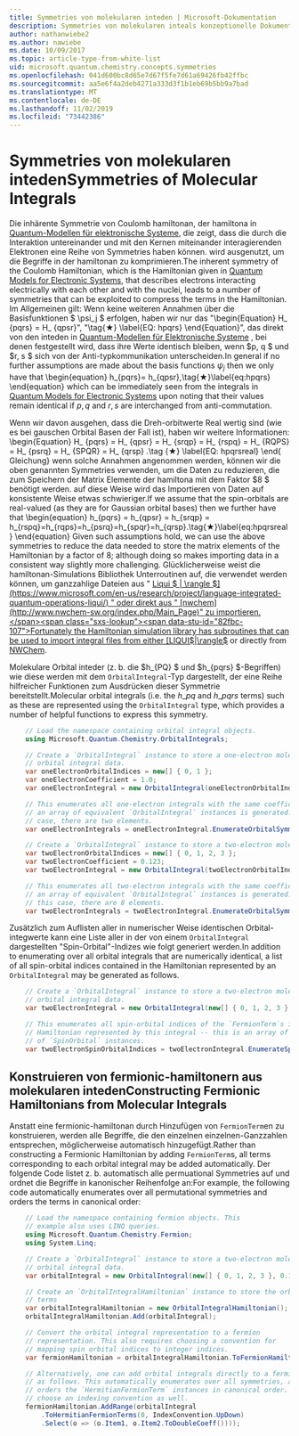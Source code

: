 ```yaml
---
title: Symmetries von molekularen inteden | Microsoft-Dokumentation
description: Symmetries von molekularen inteals konzeptionelle Dokumente
author: nathanwiebe2
ms.author: nawiebe
ms.date: 10/09/2017
ms.topic: article-type-from-white-list
uid: microsoft.quantum.chemistry.concepts.symmetries
ms.openlocfilehash: 041d600bc8d65e7d67f5fe7d61a69426fb42ffbc
ms.sourcegitcommit: aa5e6f4a2deb4271a333d3f1b1eb69b5bb9a7bad
ms.translationtype: MT
ms.contentlocale: de-DE
ms.lasthandoff: 11/02/2019
ms.locfileid: "73442386"
---
```

# <a name="symmetries-of-molecular-integrals"></a><span data-ttu-id="82fbc-103">Symmetries von molekularen inteden</span><span class="sxs-lookup"><span data-stu-id="82fbc-103">Symmetries of Molecular Integrals</span></span>

<span data-ttu-id="82fbc-104">Die inhärente Symmetrie von Coulomb hamiltonan, der hamiltona in [Quantum-Modellen für elektronische Systeme](xref:microsoft.quantum.chemistry.concepts.quantummodels), die zeigt, dass die durch die Interaktion untereinander und mit den Kernen miteinander interagierenden Elektronen eine Reihe von Symmetries haben können. wird ausgenutzt, um die Begriffe in der hamiltonan zu komprimieren.</span><span class="sxs-lookup"><span data-stu-id="82fbc-104">The inherent symmetry of the Coulomb Hamiltonian, which is the Hamiltonian given in [Quantum Models for Electronic Systems](xref:microsoft.quantum.chemistry.concepts.quantummodels), that describes electrons interacting electrically with each other and with the nuclei, leads to a number of symmetries that can be exploited to compress the terms in the Hamiltonian.</span></span>
<span data-ttu-id="82fbc-105">Im Allgemeinen gilt: Wenn keine weiteren Annahmen über die Basisfunktionen $ \psi_j $ erfolgen, haben wir nur das "\begin{Equation} H_ {pqrs} = H_ {qpsr}", "\tag{★} \label{EQ: hpqrs} \end{Equation}", das direkt von den inteden in [Quantum-Modellen für Elektronische Systeme](xref:microsoft.quantum.chemistry.concepts.quantummodels) , bei denen festgestellt wird, dass ihre Werte identisch bleiben, wenn $p, q $ und $r, s $ sich von der Anti-typkommunikation unterscheiden.</span><span class="sxs-lookup"><span data-stu-id="82fbc-105">In general if no further assumptions are made about the basis functions $\psi_j$ then we only have that \begin{equation} h_{pqrs}= h_{qpsr},\tag{★}\label{eq:hpqrs} \end{equation} which can be immediately seen from the integrals in [Quantum Models for Electronic Systems](xref:microsoft.quantum.chemistry.concepts.quantummodels) upon noting that their values remain identical if $p,q$ and $r,s$ are interchanged from anti-commutation.</span></span>

<span data-ttu-id="82fbc-106">Wenn wir davon ausgehen, dass die Dreh-orbitwerte Real wertig sind (wie es bei gauschen Orbital Basen der Fall ist), haben wir weitere Informationen: \begin{Equation} H_ {pqrs} = H_ {qpsr} = H_ {srqp} = H_ {rspq} = H_ {RQPS} = H_ {psrq} = H_ {SPQR} = H_ {qrsp} .\tag {★} \label{EQ: hpqrsreal} \end{ Gleichung} wenn solche Annahmen angenommen werden, können wir die oben genannten Symmetries verwenden, um die Daten zu reduzieren, die zum Speichern der Matrix Elemente der hamiltona mit dem Faktor $8 $ benötigt werden. auf diese Weise wird das Importieren von Daten auf konsistente Weise etwas schwieriger.</span><span class="sxs-lookup"><span data-stu-id="82fbc-106">If we assume that the spin-orbitals are real-valued (as they are for Gaussian orbital bases) then we further have that \begin{equation} h_{pqrs} = h_{qpsr} = h_{srqp} = h_{rspq}=h_{rqps}=h_{psrq}=h_{spqr}=h_{qrsp}.\tag{★}\label{eq:hpqrsreal} \end{equation} Given such assumptions hold, we can use the above symmetries to reduce the data needed to store the matrix elements of the Hamiltonian by a factor of $8$; although doing so makes importing data in a consistent way slightly more challenging.</span></span>
<span data-ttu-id="82fbc-107">Glücklicherweise weist die hamiltonan-Simulations Bibliothek Unterroutinen auf, die verwendet werden können, um ganzzahlige Dateien aus " [Liqui $ | \rangle $](https://www.microsoft.com/en-us/research/project/language-integrated-quantum-operations-liqui/) " oder direkt aus " [nwchem](http://www.nwchem-sw.org/index.php/Main_Page)" zu importieren.</span><span class="sxs-lookup"><span data-stu-id="82fbc-107">Fortunately the Hamiltonian simulation library has subroutines that can be used to import integral files from either [LIQUI$|\rangle$](https://www.microsoft.com/en-us/research/project/language-integrated-quantum-operations-liqui/) or directly from [NWChem](http://www.nwchem-sw.org/index.php/Main_Page).</span></span>

<span data-ttu-id="82fbc-108">Molekulare Orbital inteder (z. b. die $h\_{PQ} $ und $h\_{pqrs} $-Begriffen) wie diese werden mit dem `OrbitalIntegral`-Typ dargestellt, der eine Reihe hilfreicher Funktionen zum Ausdrücken dieser Symmetrie bereitstellt.</span><span class="sxs-lookup"><span data-stu-id="82fbc-108">Molecular orbital integrals (i.e. the $h\_{pq}$ and $h\_{pqrs}$ terms) such as these are represented using the `OrbitalIntegral` type, which provides a number of helpful functions to express this symmetry.</span></span>
```csharp
    // Load the namespace containing orbital integral objects.
    using Microsoft.Quantum.Chemistry.OrbitalIntegrals;

    // Create a `OrbitalIntegral` instance to store a one-electron molecular 
    // orbital integral data.
    var oneElectronOrbitalIndices = new[] { 0, 1 };
    var oneElectronCoefficient = 1.0;
    var oneElectronIntegral = new OrbitalIntegral(oneElectronOrbitalIndices, oneElectronCoefficient);

    // This enumerates all one-electron integrals with the same coefficient --
    // an array of equivalent `OrbitalIntegral` instances is generated. In this
    // case, there are two elements.
    var oneElectronIntegrals = oneElectronIntegral.EnumerateOrbitalSymmetries();

    // Create a `OrbitalIntegral` instance to store a two-electron molecular orbital integral data.
    var twoElectronOrbitalIndices = new[] { 0, 1, 2, 3 };
    var twoElectronCoefficient = 0.123;
    var twoElectronIntegral = new OrbitalIntegral(twoElectronOrbitalIndices, twoElectronCoefficient);

    // This enumerates all two-electron integrals with the same coefficient -- 
    // an array of equivalent `OrbitalIntegral` instances is generated. In 
    // this case, there are 8 elements.
    var twoElectronIntegrals = twoElectronIntegral.EnumerateOrbitalSymmetries();
```

<span data-ttu-id="82fbc-109">Zusätzlich zum Auflisten aller in numerischer Weise identischen Orbital-integwerte kann eine Liste aller in der von einem `OrbitalIntegral` dargestellten "Spin-Orbital"-Indizes wie folgt generiert werden.</span><span class="sxs-lookup"><span data-stu-id="82fbc-109">In addition to enumerating over all orbital integrals that are numerically identical, a list of all spin-orbital indices contained in the Hamiltonian represented by an `OrbitalIntegral` may be generated as follows.</span></span>
```csharp
    // Create a `OrbitalIntegral` instance to store a two-electron molecular
    // orbital integral data.
    var twoElectronIntegral = new OrbitalIntegral(new[] { 0, 1, 2, 3 }, 0.123);

    // This enumerates all spin-orbital indices of the `FermionTerm`s in the 
    // Hamiltonian represented by this integral -- this is an array of array 
    // of `SpinOrbital` instances.
    var twoElectronSpinOrbitalIndices = twoElectronIntegral.EnumerateSpinOrbitals();
```
## <a name="constructing-fermionic-hamiltonians-from-molecular-integrals"></a><span data-ttu-id="82fbc-110">Konstruieren von fermionic-hamiltonern aus molekularen inteden</span><span class="sxs-lookup"><span data-stu-id="82fbc-110">Constructing Fermionic Hamiltonians from Molecular Integrals</span></span>

<span data-ttu-id="82fbc-111">Anstatt eine fermionic-hamiltonan durch Hinzufügen von `FermionTerm`en zu konstruieren, werden alle Begriffe, die den einzelnen einzelnen-Ganzzahlen entsprechen, möglicherweise automatisch hinzugefügt.</span><span class="sxs-lookup"><span data-stu-id="82fbc-111">Rather than constructing a Fermionic Hamiltonian by adding `FermionTerm`s, all terms corresponding to each orbital integral may be added automatically.</span></span>
<span data-ttu-id="82fbc-112">Der folgende Code listet z. b. automatisch alle permuational Symmetries auf und ordnet die Begriffe in kanonischer Reihenfolge an:</span><span class="sxs-lookup"><span data-stu-id="82fbc-112">For example, the following code automatically enumerates over all permutational symmetries and orders the terms in canonical order:</span></span> 
```csharp
    // Load the namespace containing fermion objects. This
    // example also uses LINQ queries.
    using Microsoft.Quantum.Chemistry.Fermion;
    using System.Linq;

    // Create a `OrbitalIntegral` instance to store a two-electron molecular 
    // orbital integral data.
    var orbitalIntegral = new OrbitalIntegral(new[] { 0, 1, 2, 3 }, 0.123);

    // Create an `OrbitalIntegralHamiltonian` instance to store the orbital integral
    // terms
    var orbitalIntegralHamiltonian = new OrbitalIntegralHamiltonian();
    orbitalIntegralHamiltonian.Add(orbitalIntegral);

    // Convert the orbital integral representation to a fermion
    // representation. This also requires choosing a convention for 
    // mapping spin orbital indices to integer indices.
    var fermionHamiltonian = orbitalIntegralHamiltonian.ToFermionHamiltonian(IndexConvention.UpDown);

    // Alternatively, one can add orbital integrals directly to a fermion Hamiltonian
    // as follows. This automatically enumerates over all symmetries, and then
    // orders the `HermitianFermionTerm` instances in canonical order. We will need to
    // choose an indexing convention as well.
    fermionHamiltonian.AddRange(orbitalIntegral
        .ToHermitianFermionTerms(0, IndexConvention.UpDown)
        .Select(o => (o.Item1, o.Item2.ToDoubleCoeff())));
```
